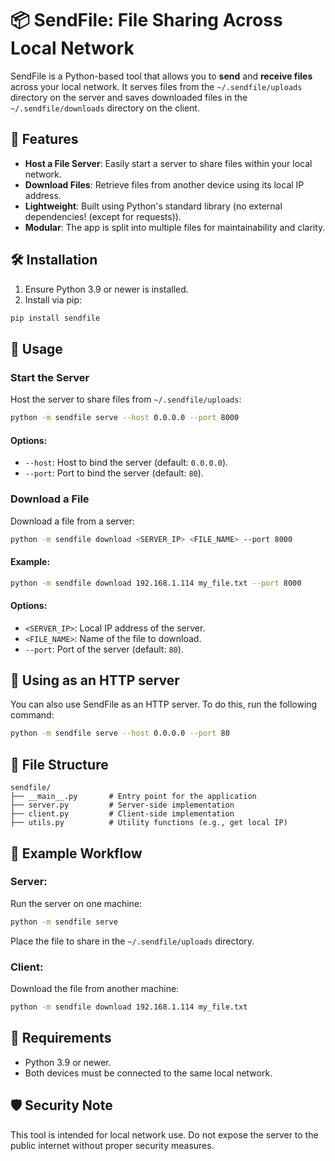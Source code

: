 # 📦 SendFile: File Sharing Across Local Network
SendFile is a Python-based tool that allows you to **send** and **receive files** across your local network. It serves files from the `~/.sendfile/uploads` directory on the server and saves downloaded files in the `~/.sendfile/downloads` directory on the client.
## 🎉 Features
- **Host a File Server**: Easily start a server to share files within your local network.
- **Download Files**: Retrieve files from another device using its local IP address.
- **Lightweight**: Built using Python's standard library (no external dependencies! (except for requests)).
- **Modular**: The app is split into multiple files for maintainability and clarity.

## 🛠 Installation
1. Ensure Python 3.9 or newer is installed.
2. Install via pip:
```bash
pip install sendfile
```
## 🚀 Usage
### Start the Server
Host the server to share files from `~/.sendfile/uploads`:
```bash
python -m sendfile serve --host 0.0.0.0 --port 8000
```
#### Options:
- `--host`: Host to bind the server (default: `0.0.0.0`).
- `--port`: Port to bind the server (default: `80`).
### Download a File
Download a file from a server:
```bash
python -m sendfile download <SERVER_IP> <FILE_NAME> --port 8000
```
#### Example:
```bash
python -m sendfile download 192.168.1.114 my_file.txt --port 8000
```
#### Options:
- `<SERVER_IP>`: Local IP address of the server.
- `<FILE_NAME>`: Name of the file to download.
- `--port`: Port of the server (default: `80`).
## 📜 Using as an HTTP server
You can also use SendFile as an HTTP server. To do this, run the following command:
```bash
python -m sendfile serve --host 0.0.0.0 --port 80
```
## 📂 File Structure
```plaintext
sendfile/
├── __main__.py       # Entry point for the application
├── server.py         # Server-side implementation
├── client.py         # Client-side implementation
├── utils.py          # Utility functions (e.g., get local IP)
```
## 🌟 Example Workflow
### Server:
Run the server on one machine:
```bash
python -m sendfile serve
```
Place the file to share in the `~/.sendfile/uploads` directory.

### Client:
Download the file from another machine:
```bash
python -m sendfile download 192.168.1.114 my_file.txt
```
## 🔧 Requirements

- Python 3.9 or newer.
- Both devices must be connected to the same local network.

## 🛡 Security Note
This tool is intended for local network use. Do not expose the server to the public internet without proper security measures.
